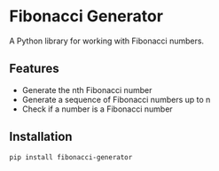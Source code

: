 # Fibonacci Generator

A Python library for working with Fibonacci numbers.

## Features

- Generate the nth Fibonacci number
- Generate a sequence of Fibonacci numbers up to n
- Check if a number is a Fibonacci number

## Installation

```bash
pip install fibonacci-generator